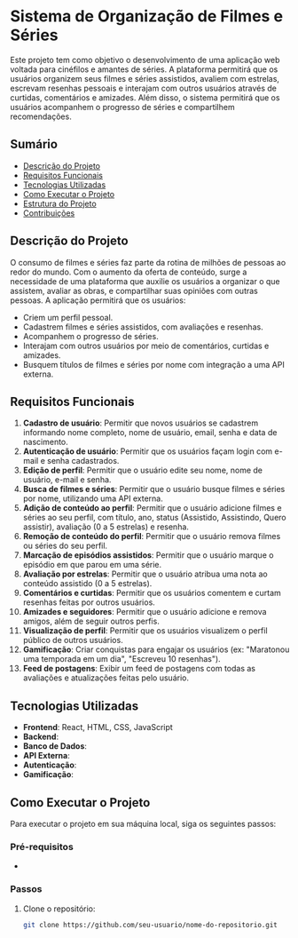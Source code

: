 # Sistema de Organização de Filmes e Séries

Este projeto tem como objetivo o desenvolvimento de uma aplicação web voltada para cinéfilos e amantes de séries. A plataforma permitirá que os usuários organizem seus filmes e séries assistidos, avaliem com estrelas, escrevam resenhas pessoais e interajam com outros usuários através de curtidas, comentários e amizades. Além disso, o sistema permitirá que os usuários acompanhem o progresso de séries e compartilhem recomendações.

## Sumário

- [Descrição do Projeto](#descrição-do-projeto)
- [Requisitos Funcionais](#requisitos-funcionais)
- [Tecnologias Utilizadas](#tecnologias-utilizadas)
- [Como Executar o Projeto](#como-executar-o-projeto)
- [Estrutura do Projeto](#estrutura-do-projeto)
- [Contribuições](#contribuições)

## Descrição do Projeto

O consumo de filmes e séries faz parte da rotina de milhões de pessoas ao redor do mundo. Com o aumento da oferta de conteúdo, surge a necessidade de uma plataforma que auxilie os usuários a organizar o que assistem, avaliar as obras, e compartilhar suas opiniões com outras pessoas. A aplicação permitirá que os usuários:

- Criem um perfil pessoal.
- Cadastrem filmes e séries assistidos, com avaliações e resenhas.
- Acompanhem o progresso de séries.
- Interajam com outros usuários por meio de comentários, curtidas e amizades.
- Busquem títulos de filmes e séries por nome com integração a uma API externa.

## Requisitos Funcionais

1. **Cadastro de usuário**: Permitir que novos usuários se cadastrem informando nome completo, nome de usuário, email, senha e data de nascimento.
2. **Autenticação de usuário**: Permitir que os usuários façam login com e-mail e senha cadastrados.
3. **Edição de perfil**: Permitir que o usuário edite seu nome, nome de usuário, e-mail e senha.
4. **Busca de filmes e séries**: Permitir que o usuário busque filmes e séries por nome, utilizando uma API externa.
5. **Adição de conteúdo ao perfil**: Permitir que o usuário adicione filmes e séries ao seu perfil, com título, ano, status (Assistido, Assistindo, Quero assistir), avaliação (0 a 5 estrelas) e resenha.
6. **Remoção de conteúdo do perfil**: Permitir que o usuário remova filmes ou séries do seu perfil.
7. **Marcação de episódios assistidos**: Permitir que o usuário marque o episódio em que parou em uma série.
8. **Avaliação por estrelas**: Permitir que o usuário atribua uma nota ao conteúdo assistido (0 a 5 estrelas).
9. **Comentários e curtidas**: Permitir que os usuários comentem e curtam resenhas feitas por outros usuários.
10. **Amizades e seguidores**: Permitir que o usuário adicione e remova amigos, além de seguir outros perfis.
11. **Visualização de perfil**: Permitir que os usuários visualizem o perfil público de outros usuários.
12. **Gamificação**: Criar conquistas para engajar os usuários (ex: "Maratonou uma temporada em um dia", "Escreveu 10 resenhas").
13. **Feed de postagens**: Exibir um feed de postagens com todas as avaliações e atualizações feitas pelo usuário.

## Tecnologias Utilizadas

- **Frontend**: React, HTML, CSS, JavaScript
- **Backend**: 
- **Banco de Dados**: 
- **API Externa**: 
- **Autenticação**: 
- **Gamificação**: 

## Como Executar o Projeto

Para executar o projeto em sua máquina local, siga os seguintes passos:

### Pré-requisitos

- 

### Passos

1. Clone o repositório:
   ```bash
   git clone https://github.com/seu-usuario/nome-do-repositorio.git
